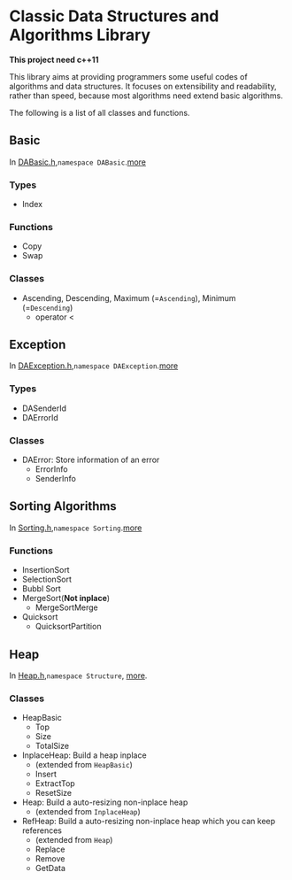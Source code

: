 # Classic Data Structures and Algorithms Library
**This project need c++11**

This library aims at providing programmers some useful codes of algorithms and data structures. It focuses on extensibility and readability, rather than speed, because most algorithms need extend basic algorithms.

The following is a list of all classes and functions.

## Basic
In [DABasic.h](https://github.com/LouYu2015/cdsal/blob/master/cdsal/DABasic.h),`namespace DABasic`.[more](https://github.com/LouYu2015/cdsal/blob/master/DABasic.md)

### Types
* Index

### Functions
* Copy
* Swap

### Classes
* Ascending, Descending, Maximum (=`Ascending`), Minimum (=`Descending`)
  * operator <

## Exception
In [DAException.h](https://github.com/LouYu2015/cdsal/blob/master/cdsal/DAException.h),`namespace DAException`.[more](https://github.com/LouYu2015/cdsal/blob/master/DAException.md)

### Types
* DASenderId
* DAErrorId

### Classes
* DAError: Store information of an error
  * ErrorInfo
  * SenderInfo

## Sorting Algorithms
In [Sorting.h](https://github.com/LouYu2015/cdsal/blob/master/cdsal/Sorting.h),`namespace Sorting`.[more](https://github.com/LouYu2015/cdsal/blob/master/Sorting.md)

### Functions
* InsertionSort
* SelectionSort
* Bubbl Sort
* MergeSort(**Not inplace**)
  * MergeSortMerge
* Quicksort
  * QuicksortPartition

## Heap
In [Heap.h](https://github.com/LouYu2015/cdsal/blob/master/cdsal/Heap.h),`namespace Structure`, [more](https://github.com/LouYu2015/cdsal/blob/master/Heap.md).

### Classes
* HeapBasic
  * Top
  * Size
  * TotalSize
* InplaceHeap: Build a heap inplace
  * (extended from `HeapBasic`)
  * Insert
  * ExtractTop
  * ResetSize
* Heap: Build a auto-resizing non-inplace heap
  * (extended from `InplaceHeap`)
* RefHeap: Build a auto-resizing non-inplace heap which you can keep references
  * (extended from `Heap`)
  * Replace
  * Remove
  * GetData
